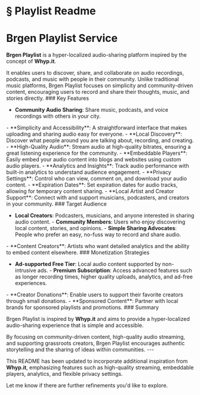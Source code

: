 # § Playlist Readme

# Brgen Playlist Service

**Brgen Playlist** is a hyper-localized audio-sharing platform inspired by the concept of **Whyp.it**.
<!-- TODO: Break into shorter sentences (21 words > 15) --> It enables users to discover, share, and collaborate on audio recordings, podcasts, and music with people in their community.
<!-- TODO: Break into shorter sentences (19 words > 15) --> Unlike traditional music platforms, Brgen Playlist focuses on simplicity and community-driven content, encouraging users to record and share their thoughts, music, and stories directly.
<!-- TODO: Break into shorter sentences (24 words > 15) --> ### Key Features

- **Community Audio Sharing**: Share music, podcasts, and voice recordings with others in your city.
<!-- TODO: Break into shorter sentences (18 words > 15) --> - **Simplicity and Accessibility**: A straightforward interface that makes uploading and sharing audio easy for everyone.
<!-- TODO: Break into shorter sentences (16 words > 15) --> - **Local Discovery**: Discover what people around you are talking about, recording, and creating. - **High-Quality Audio**: Stream audio at high-quality bitrates, ensuring a great listening experience for the community.
<!-- TODO: Break into shorter sentences (16 words > 15) --> - **Embeddable Players**: Easily embed your audio content into blogs and websites using custom audio players.
<!-- TODO: Break into shorter sentences (16 words > 15) --> - **Analytics and Insights**: Track audio performance with built-in analytics to understand audience engagement. - **Privacy Settings**: Control who can view, comment on, and download your audio content. - **Expiration Dates**: Set expiration dates for audio tracks, allowing for temporary content sharing. - **Local Artist and Creator Support**: Connect with and support musicians, podcasters, and creators in your community.
<!-- TODO: Break into shorter sentences (17 words > 15) --> ### Target Audience

- **Local Creators**: Podcasters, musicians, and anyone interested in sharing audio content. - **Community Members**: Users who enjoy discovering local content, stories, and opinions. - **Simple Sharing Advocates**: People who prefer an easy, no-fuss way to record and share audio.
<!-- TODO: Break into shorter sentences (16 words > 15) --> - **Content Creators**: Artists who want detailed analytics and the ability to embed content elsewhere. ### Monetization Strategies

- **Ad-supported Free Tier**: Local audio content supported by non-intrusive ads. - **Premium Subscription**: Access advanced features such as longer recording times, higher quality uploads, analytics, and ad-free experiences.
<!-- TODO: Break into shorter sentences (18 words > 15) --> - **Creator Donations**: Enable users to support their favorite creators through small donations. - **Sponsored Content**: Partner with local brands for sponsored playlists and promotions. ### Summary

Brgen Playlist is inspired by **Whyp.it** and aims to provide a hyper-localized audio-sharing experience that is simple and accessible.
<!-- TODO: Break into shorter sentences (21 words > 15) --> By focusing on community-driven content, high-quality audio streaming, and supporting grassroots creators, Brgen Playlist encourages authentic storytelling and the sharing of ideas within communities.
<!-- TODO: Break into shorter sentences (24 words > 15) --> ---

This README has been updated to incorporate additional inspiration from **Whyp.it**, emphasizing features such as high-quality streaming, embeddable players, analytics, and flexible privacy settings.
<!-- TODO: Break into shorter sentences (25 words > 15) --> Let me know if there are further refinements you'd like to explore.